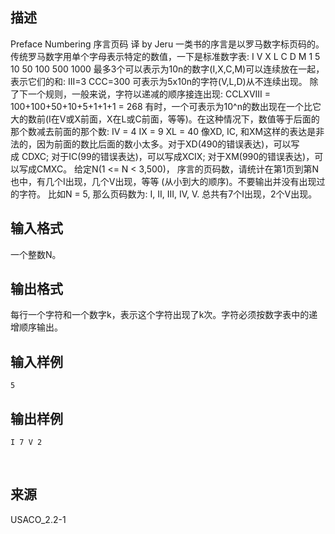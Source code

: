 ## 描述

Preface Numbering 序言页码 译 by Jeru 一类书的序言是以罗马数字标页码的。传统罗马数字用单个字母表示特定的数值，一下是标准数字表: I V X L C D M 1 5 10 50 100 500 1000 最多3个可以表示为10n的数字(I,X,C,M)可以连续放在一起，表示它们的和: III=3 CCC=300 可表示为5x10n的字符(V,L,D)从不连续出现。 除了下一个规则，一般来说，字符以递减的顺序接连出现: CCLXVIII = 100+100+50+10+5+1+1+1 = 268 有时，一个可表示为10^n的数出现在一个比它大的数前(I在V或X前面，X在L或C前面，等等)。在这种情况下，数值等于后面的那个数减去前面的那个数: IV = 4 IX = 9 XL = 40 像XD, IC, 和XM这样的表达是非法的，因为前面的数比后面的数小太多。对于XD(490的错误表达)，可以写成 CDXC; 对于IC(99的错误表达)，可以写成XCIX; 对于XM(990的错误表达)，可以写成CMXC。 给定N(1 <= N < 3,500)， 序言的页码数，请统计在第1页到第N也中，有几个I出现，几个V出现，等等 (从小到大的顺序)。不要输出并没有出现过的字符。 比如N = 5, 那么页码数为: I, II, III, IV, V. 总共有7个I出现，2个V出现。 

## 输入格式

一个整数N。

## 输出格式

每行一个字符和一个数字k，表示这个字符出现了k次。字符必须按数字表中的递增顺序输出。

## 输入样例

```plaintext
5
```

## 输出样例

```plaintext
I 7 V 2
```



 

## 来源

USACO_2.2-1

